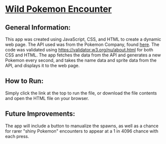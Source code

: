 # **[Wild Pokemon Encounter](https://wildpokemonencounter.herokuapp.com/)**

## General Information:

This app was created using JavaScript, CSS, and HTML to create a dynamic web page. The API used was from the Pokemon Company, found [here](https://pokeapi.co/). The code was validated using https://validator.w3.org/nu/about.html for both CSS and HTML. The app fetches the data from the API and generates a new Pokemon every second, and takes the name data and sprite data from the API, and displays it to the web page.

## How to Run:

Simply click the link at the top to run the file, or download the file contents and open the HTML file on your browser.

## Future Improvements: 

The app will include a button to manualize the spawns, as well as a chance for rarer "shiny Pokemon" encounters to appear at a 1 in 4096 chance with each press. 
